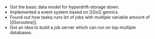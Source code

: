 - Got the basic data model for hyperdrift-storage down.
- Implemented a event system based on [[Go]] genrics.
- Found out how taskq runs lot of jobs with multiple variable amount  of [[Goroutine]].
- Got an idea to build a job server which can run on top multiple databases.